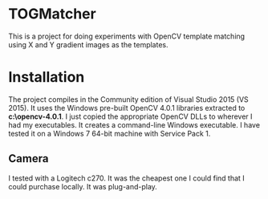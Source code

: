 # TOGMatcher

This is a project for doing experiments with OpenCV template matching using X and Y gradient images as the templates.

# Installation

The project compiles in the Community edition of Visual Studio 2015 (VS 2015).  It uses the Windows pre-built OpenCV 4.0.1 libraries extracted to **c:\opencv-4.0.1**.  I just copied the appropriate OpenCV DLLs to wherever I had my executables.  It creates a command-line Windows executable.  I have tested it on a Windows 7 64-bit machine with Service Pack 1.

## Camera

I tested with a Logitech c270.  It was the cheapest one I could find that I could purchase locally.  It was plug-and-play.
